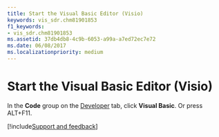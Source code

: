 ```yaml
---
title: Start the Visual Basic Editor (Visio)
keywords: vis_sdr.chm81901853
f1_keywords:
- vis_sdr.chm81901853
ms.assetid: 37db4db8-4c9b-6053-a99a-a7ed72ec7e72
ms.date: 06/08/2017
ms.localizationpriority: medium
---
```



# Start the Visual Basic Editor (Visio)

In the **Code** group on the [Developer](run-visio-in-developer-mode.md) tab, click **Visual Basic**. Or press ALT+F11.

[!include[Support and feedback](~/includes/feedback-boilerplate.md)]